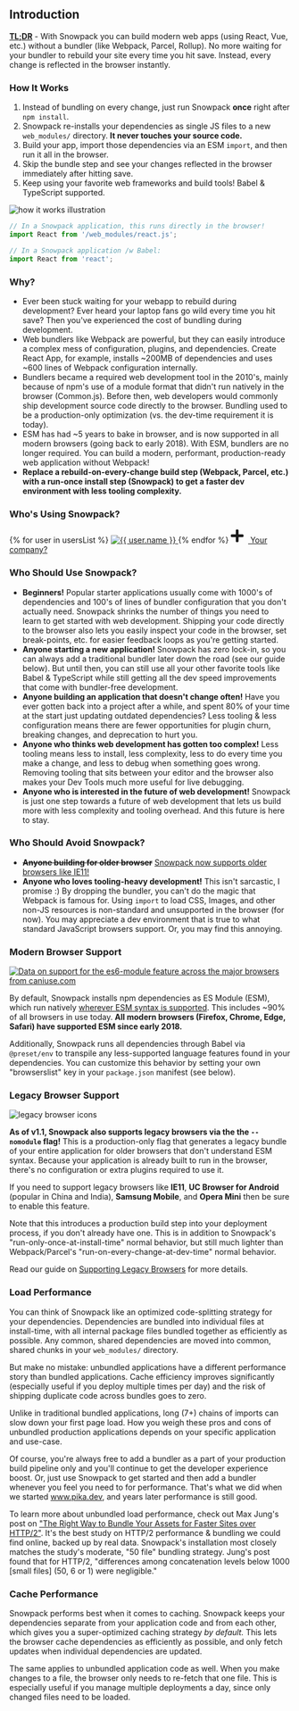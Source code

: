 ## Introduction

<p class="notification is-link">
  <strong style="text-decoration: underline">TL;DR</strong> - With Snowpack you can build modern web apps (using React, Vue, etc.) without a bundler (like Webpack, Parcel, Rollup). No more waiting for your bundler to rebuild your site every time you hit save. Instead, every change is reflected in the browser instantly.
</p>

### How It Works


1. Instead of bundling on every change, just run Snowpack **once** right after `npm install`.
2. Snowpack re-installs your dependencies as single JS files to a new `web_modules/` directory. **It never touches your source code.**
3. Build your app, import those dependencies via an ESM `import`, and then run it all in the browser.
4. Skip the bundle step and see your changes reflected in the browser immediately after hitting save.
5. Keep using your favorite web frameworks and build tools! Babel & TypeScript supported.

![how it works illustration](/img/how-does-it-work.jpg)

```js
// In a Snowpack application, this runs directly in the browser!
import React from '/web_modules/react.js';

// In a Snowpack application /w Babel:
import React from 'react';
```


### Why?

- Ever been stuck waiting for your webapp to rebuild during development? Ever heard your laptop fans go wild every time you hit save? Then you've experienced the cost of bundling during development. 
- Web bundlers like Webpack are powerful, but they can easily introduce a complex mess of configuration, plugins, and dependencies. Create React App, for example, installs ~200MB of dependencies and uses ~600 lines of Webpack configuration internally.
- Bundlers became a required web development tool in the 2010's, mainly because of npm's use of a module format that didn't run natively in the browser (Common.js). Before then, web developers would commonly ship development source code directly to the browser. Bundling used to be a production-only optimization (vs. the dev-time requirement it is today).
- ESM has had ~5 years to bake in browser, and is now supported in all modern browsers (going back to early 2018). With ESM, bundlers are no longer required. You can build a modern, performant, production-ready web application without Webpack!
- **Replace a rebuild-on-every-change build step (Webpack, Parcel, etc.) with a run-once install step (Snowpack) to get a faster dev environment with less tooling complexity.**


### Who's Using Snowpack?

<div class="company-logos">
{% for user in usersList %}
  <a href="{{ user.url }}" taget="_blank">
    <img class="company-logo" src="{{ user.img }}" alt="{{ user.name }}" />
  </a>
{% endfor %}
<a href="https://github.com/pikapkg/snowpack/edit/master/docs/00.md" taget="_blank" title="Add Your Project/Company!" class="add-company-button" >
  <svg style="height: 26px; margin-right: 8px;"aria-hidden="true" focusable="false" data-prefix="fas" data-icon="plus" class="company-logo" role="img" xmlns="http://www.w3.org/2000/svg" viewBox="0 0 448 512"><path fill="currentColor" d="M416 208H272V64c0-17.67-14.33-32-32-32h-32c-17.67 0-32 14.33-32 32v144H32c-17.67 0-32 14.33-32 32v32c0 17.67 14.33 32 32 32h144v144c0 17.67 14.33 32 32 32h32c17.67 0 32-14.33 32-32V304h144c17.67 0 32-14.33 32-32v-32c0-17.67-14.33-32-32-32z"></path></svg>
  Your company?
</a>
</div>

### Who Should Use Snowpack?

- **Beginners!** Popular starter applications usually come with 1000's of dependencies and 100's of lines of bundler configuration that you don't actually need. Snowpack shrinks the number of things you need to learn to get started with web development. Shipping your code directly to the browser also lets you easily inspect your code in the browser, set break-points, etc. for easier feedback loops as you're getting started.
- **Anyone starting a new application!** Snowpack has zero lock-in, so you can always add a traditional bundler later down the road (see our guide below). But until then, you can still use all your other favorite tools like Babel & TypeScript while still getting all the dev speed improvements that come with bundler-free development. 
- **Anyone building an application that doesn't change often!** Have you ever gotten back into a project after a while, and spent 80% of your time at the start just updating outdated dependencies? Less tooling & less configuration means there are fewer opportunities for plugin churn, breaking changes, and deprecation to hurt you.
- **Anyone who thinks web development has gotten too complex!** Less tooling means less to install, less complexity, less to do every time you make a change, and less to debug when something goes wrong. Removing tooling that sits between your editor and the browser also makes your Dev Tools much more useful for live debugging.
- **Anyone who is interested in the future of web development!** Snowpack is just one step towards a future of web development that lets us build more with less complexity and tooling overhead. And this future is here to stay.


### Who Should Avoid Snowpack?

- ~~**Anyone building for older browser**~~ [Snowpack now supports older browsers like IE11!](#runs-in-every-browser)
- **Anyone who loves tooling-heavy development!** This isn't sarcastic, I promise :) By dropping the bundler, you can't do the magic that Webpack is famous for. Using `import` to load CSS, Images, and other non-JS resources is  non-standard and unsupported in the browser (for now). You may appreciate a dev environment that is true to what standard JavaScript browsers support. Or, you may find this annoying.


### Modern Browser Support

<script src="https://cdn.jsdelivr.net/gh/ireade/caniuse-embed/public/caniuse-embed.min.js" async></script>
<p class="ciu_embed" data-feature="es6-module" data-periods="future_1,current,past_1,past_2" data-accessible-colours="false">
  <a href="http://caniuse.com/#feat=es6-module">
  <picture>
    <source type="image/webp" srcset="https://caniuse.bitsofco.de/image/es6-module.webp">
    <img src="https://caniuse.bitsofco.de/image/es6-module.png" alt="Data on support for the es6-module feature across the major browsers from caniuse.com">
  </picture>
  </a>
</p>

By default, Snowpack installs npm dependencies as ES Module (ESM), which run natively [wherever ESM syntax is supported](https://caniuse.com/#feat=es6-module). This includes ~90% of all browsers in use today. **All modern browsers (Firefox, Chrome, Edge, Safari) have supported ESM since early 2018.**

Additionally, Snowpack runs all dependencies through Babel via `@preset/env` to transpile any less-supported language features found in your dependencies. You can customize this behavior by setting your own "browserslist" key in your `package.json` manifest (see below).




### Legacy Browser Support

<p>
<img alt="legacy browser icons" src="/img/browser-logos-all.png" style="
    border: none;
    box-shadow: none;" />
</p>

**As of v1.1, Snowpack also supports legacy browsers via the the `--nomodule` flag!** This is a production-only flag that generates a legacy bundle of your entire application for older browsers that don't understand ESM syntax. Because your application is already built to run in the browser, there's no configuration or extra plugins required to use it.

If you need to support legacy browsers like **IE11**, **UC Browser for Android** (popular in China and India), **Samsung Mobile**, and **Opera Mini** then be sure to enable this feature.

Note that this introduces a production build step into your deployment process, if you don't already have one. This is in addition to Snowpack's "run-only-once-at-install-time" normal behavior, but still much lighter than Webpack/Parcel's "run-on-every-change-at-dev-time" normal behavior.

Read our guide on [Supporting Legacy Browsers](#supporting-legacy-browsers) for more details.


### Load Performance

You can think of Snowpack like an optimized code-splitting strategy for your dependencies. Dependencies are bundled into individual files at install-time, with all internal package files bundled together as efficiently as possible. Any common, shared dependencies are moved into common, shared chunks in your `web_modules/` directory. 

But make no mistake: unbundled applications have a different performance story than bundled applications. Cache efficiency improves significantly (especially useful if you deploy multiple times per day) and the risk of shipping duplicate code across bundles goes to zero.

Unlike in traditional bundled applications, long (7+) chains of imports can slow down your first page load. How you weigh these pros and cons of unbundled production applications depends on your specific application and use-case.

Of course, you're always free to add a bundler as a part of your production build pipeline only and you'll continue to get the developer experience boost. Or, just use  Snowpack to get started and then add a bundler whenever you feel you need to for performance. That's what we did when we started www.pika.dev, and years later performance is still good. 

To learn more about unbundled load performance, check out Max Jung's post on ["The Right Way to Bundle Your Assets for Faster Sites over HTTP/2"](https://medium.com/@asyncmax/the-right-way-to-bundle-your-assets-for-faster-sites-over-http-2-437c37efe3ff). It's the best study on HTTP/2 performance & bundling we could find online, backed up by real data. Snowpack's installation most closely matches the study's moderate, "50 file" bundling strategy. Jung's post found that for HTTP/2, "differences among concatenation levels below 1000 [small files] (50, 6 or 1) were negligible."

### Cache Performance

Snowpack performs best when it comes to caching. Snowpack keeps your dependencies separate from your application code and from each other, which gives you a super-optimized caching strategy *by default.* This lets the browser cache dependencies as efficiently as possible, and only fetch updates when individual dependencies are updated.

The same applies to unbundled application code as well. When you make changes to a file, the browser only needs to re-fetch that one file. This is especially useful if you manage multiple deployments a day, since only changed files need to be loaded.

